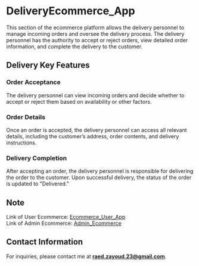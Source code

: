 # DeliveryEcommerce_App

This section of the ecommerce platform allows the delivery personnel to manage incoming orders and oversee the delivery process. The delivery personnel has the authority to accept or reject orders, view detailed order information, and complete the delivery to the customer.

## Delivery Key Features

### Order Acceptance
The delivery personnel can view incoming orders and decide whether to accept or reject them based on availability or other factors.

### Order Details
Once an order is accepted, the delivery personnel can access all relevant details, including the customer’s address, order contents, and delivery instructions.

### Delivery Completion
After accepting an order, the delivery personnel is responsible for delivering the order to the customer. Upon successful delivery, the status of the order is updated to "Delivered."

## Note 
Link of User Ecommerce: [Ecommerce_User_App](https://github.com/raedzayoud/Ecommece_User_App)  
Link of Admin Ecommerce: [Admin_Ecommerce](https://github.com/raedzayoud/Admin_Ecommerce)  

## Contact Information

For inquiries, please contact me at [**raed.zayoud.23@gmail.com**](mailto:raed.zayoud.23@gmail.com).


